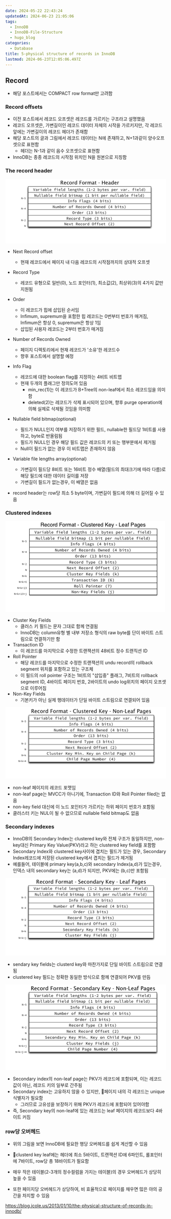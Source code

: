 ```yaml
---
date: 2024-05-22 22:43:24
updatedAt: 2024-06-23 21:05:06
tags:
  - InnoDB
  - InnoDB-File-Structure
  - hugo_blog
categories:
  - Database
title: 5-physical structure of records in InnoDB
lastmod: 2024-06-23T12:05:06.497Z
---
```

## Record

* 해당 포스트에서는 COMPACT row format만 고려함

### Record offsets

* 이전 포스트에서 레코드 오프셋은 레코드를 가르키는 구조라고 설명했음
* 레코드 오프셋은, 가변길이인 레코드 데이터 자체의 시작을 가르키지만, 각 레코드 앞에는 가변길이의 레코드 헤더가 존재함
* 해당 포스트의 글과 그림에서 레코드 데이터는 N에 존재하고, N+1과같이 양수오프셋으로 표현함
  * 헤더는 N-1과 같이 음수 오프셋으로 표현함
* InnoDB는 종종 레코드의 시작점 위치인 N을 원본으로 지칭함

### The record header

![center](/image/real-resource-image/Pasted%20image%2020240524152545.png)

* Next Record offset
  * 현재 레코드에서 페이지 내 다음 레코드의 시작점까지의 상대적 오프셋

* Record Type
  * 레코드 유형으로 일반(0), 노드 포인터(1), 최소값(2), 최상위(3)의 4가지 값만 지원됨

* Order
  * 이 레코드가 힙에 삽입된 순서임
  * Infimum, supremum을 포함한 힙 레코드는 0번부터 번호가 매겨짐, Infimum은 항상 0, supremum은 항상 1임
  * 삽입된 사용자 레코드는 2부터 번호가 매겨짐

* Number of Records Owned
  * 페이지 디렉토리에서 현재 레코드가 '소유'한 레코드수
  * 향후 포스트에서 설명할 예정

* Info Flag
  * 레코드에 대한 boolean flag를 지정하는 4비트 비트맵
  * 현재 두개의 플래그만 정의도어 있음
    * min\_rec(1)는 이 레코드가 B+Tree의 non-leaf에서 최소 레코드임을 의미함
    * deleted(2)는 레코드가 삭제 표시되어 있으며, 향후 purge operation에 의해 실제로 삭제될 것임을 의미함

* Nullable field bitmap(optional)
  * 필드가 NULL인지 여부를 저장하기 위한 필드, nullable한 필드당 1비트를 사용하고, byte로 반올림됨
  * 필드가 NULL인 경우 해당 필드 값은 레코드의 키 또는 행부분에서 제거됨
  * Null이 필드가 없는 경우 이 비트맵은 존재하지 않음

* Variable file lengths array(optional)
  * 가변길이 필드당 8비트 또는 16비트 정수 배열(필드의 최대크기에 따라 다름)로 해당 필드에 대한 데이터 길이를 저장
  * 가변길이 필드가 없는경우, 이 배열은 없음

* record header는 row당 최소 5 byte이며, 가변길이 필드에 의해 더 길어질 수 있음

### Clustered indexes

![center](/image/real-resource-image/Pasted%20image%2020240524153758.png)

* Cluster Key Fields
  * 클러스 키 필드는 문자 그대로 함께 연결됨
  * InnoDB는 column유형 별 내부 저장소 형식의 raw byte를 단이 바이트 스트림으로 연결하기만 함
* Transaction ID
  * 이 레코드를 마지막으로 수정한 트랜잭션의 48비트 정수 트랜직션 ID
* Roll Pointer
  * 해당 레코드를 마지막으로 수정한 트랜잭션의 undu record의 rollback segment 위치를 포함하고 있는 구조체
  * 이 필드의 roll pointer 구조는 1비트의 "삽입중" 플래그, 7비트의 rollback segment ID, 4바이트 페이지 번호, 2바이트의 undo log위치의 페이지 오프셋으로 이루어짐
* Non-Key Fields
  * 기본키가 아닌 실제 행데이터가 단일 바이트 스트림으로 연결되어 있음

![center](/image/real-resource-image/Pasted%20image%2020240524160646.png)

* non-leaf 페이지의 레코드 포맷임
* non-leaf page는 MVCC가 아니기에, Transaction ID와 Roll Pointer filed는 없음
* non-key field 대신에 이 노드 포인터가 가르키는 하위 페이지 번호가 포함됨
* 클러스터 키는 NUL이 될 수 없으므로 nullable field bitmap도 없음

### Secondary indexes

* InnoDB의 Secondary Index는 clustered key와 전체 구조가 동일하지만, non-key대신 Primary Key Value(PKV)라고 하는 clustered key field를 포함함
* Secondary Index와 clustered key사이에 겹치는 필드가 있는 경우, Secondary Index레코드에 저장된 clustered key에서 겹치는 필드가 제거됨
* 예를들어, 테이블에 primary key(a,b,c)와 secondary Index(a,d)가 있는경우, 인덱스 내의 secondary key는 (a,d)가 되지만, PKV에는 (b,c)만 포함됨

![center](/image/real-resource-image/Pasted%20image%2020240524161849.png)

* sendary key fields는 clusterd key와 마찬가지로 단일 바이트 스트림으로 연결됨
* clustered key 필드는 정확한 동일한 방식으로 함께 연결되어 PKV를 만듬

![center](/image/real-resource-image/Pasted%20image%2020240524162016.png)

* Secondary index의 non-leaf page는 PKV가 레코드에 포함되며, 이는 레코드 값이 아닌, 레코드 키의 일부로 간주됨
* Secondary index는 고유하지 않을 수 있지만, 페이지 내의 각 레코드는 unique 식별자가 필요함
  * 그러므로 고유성을 보장하기 위해 PKV가 레코드에 포함되어 있어야함
* 즉, Secondary key의 non-leaf에 있는 레코드는 leaf 페이지의 레코드보다 4바이트 커짐

### row당 오버헤드

* 위의 그림을 보면 InnoDB에 필요한 행당 오버헤드를 쉽게 계산할 수 있음

* clusterd key leaf에는 헤더에 최소 5바이트, 트랜잭션 ID에 6파인트, 롤포인터에 7바이트, row당 총 18바이트가 필요함

* 매우 작은 테이블(2-3개의 정수컬럼을 가지는 테이블)의 경우 오버헤드가 상당히 높을 수 있음

* 또한 페이지당 오버헤드가 상당하여, 비 효율적으로 페이지를 채우면 많은 야의 공간을 차지할 수 있음

https://blog.jcole.us/2013/01/10/the-physical-structure-of-records-in-innodb/
